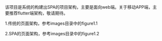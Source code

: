该项目是系统的构建出SPA的项目架构，主要是面向web端。关于移动APP端，主要推荐flutter端架构，敬请期待。

1.传统的页面架构，参考images目录中的figure1.1

2.SPA的页面架构，参考images目录中的figure1.2